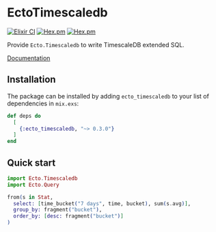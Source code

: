 # EctoTimescaledb

[![Elixir CI](https://github.com/dannypsnl/ecto_timescaledb/actions/workflows/elixir.yml/badge.svg)](https://github.com/dannypsnl/ecto_timescaledb/actions/workflows/elixir.yml)
[![Hex.pm](https://img.shields.io/hexpm/v/ecto_timescaledb.svg?style=flat-square)](https://hex.pm/packages/ecto_timescaledb)
[![Hex.pm](https://img.shields.io/hexpm/dt/ecto_timescaledb.svg?style=flat-square)](https://hex.pm/packages/ecto_timescaledb)

Provide `Ecto.Timescaledb` to write TimescaleDB extended SQL.

[Documentation](https://hexdocs.pm/ecto_timescaledb/api-reference.html)

## Installation

The package can be installed by adding `ecto_timescaledb` to your list of dependencies in `mix.exs`:

```elixir
def deps do
  [
    {:ecto_timescaledb, "~> 0.3.0"}
  ]
end
```

## Quick start

```elixir
import Ecto.Timescaledb
import Ecto.Query

from(s in Stat,
  select: [time_bucket("7 days", time, bucket), sum(s.avg)],
  group_by: fragment("bucket"),
  order_by: [desc: fragment("bucket")]
)
```
